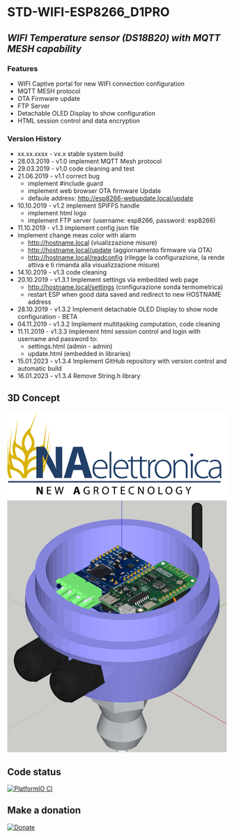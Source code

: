 # STD-WIFI-ESP8266_D1PRO
## _WIFI Temperature sensor (DS18B20) with MQTT MESH capability_
### Features
- WIFI Captive portal for new WIFI connection configuration
- MQTT MESH protocol
- OTA Firmware update
- FTP Server
- Detachable OLED Display to show configuration
- HTML session control and data encryption

### Version History

 - xx.xx.xxxx - vx.x stable system build
 - 28.03.2019 - v1.0 implement MQTT Mesh protocol
 - 29.03.2019 - v1.0 code cleaning and test
 - 21.06.2019 - v1.1 correct bug
    - implement #include guard
    - implement web browser OTA firmware Update
    - defaule address: http://esp8266-webupdate.local/update
 - 10.10.2019 - v1.2 implement SPIFFS handle
    - implement html logo
    - implement FTP server (username: esp8266, password: esp8266)
 - 11.10.2019 - v1.3 implement config json file
 - implement change meas color with alarm
     - http://hostname.local  (viualizzazione misure)
     - http://hostname.local/update (aggiornamento firmware via OTA)
     - http://hostname.local/readconfig (rilegge la configurazione, la rende attiva e ti rimanda alla visualizzazione misure)
 - 14.10.2019 - v1.3 code cleaning
 - 20.10.2019 - v1.3.1 Implement settings via embedded web page
    - http://hostname.local/settings (configurazione sonda termometrica)
    - restart ESP when good data saved and redirect to new HOSTNAME address
 - 28.10.2019 - v1.3.2 Implement detachable OLED Display to show node configuration - BETA
 - 04.11.2019 - v1.3.2 Implement multitasking computation, code cleaning
 - 11.11.2019 - v1.3.3 Implement html session control and login with username and password to:
    - settings.html (admin - admin)
    - update.html (embedded in libraries)
 - 15.01.2023 - v1.3.4 Implement GitHub repository with version control and automatic build
 - 16.01.2023 - v1.3.4 Remove String.h library

## 3D Concept
![](https://github.com/kattivik76/STD-WIFI-ESP8266_D1PRO/blob/6e5ae939c04ce7ba043eafac9f5e9f183ca326cd/logo.png)
![](https://github.com/kattivik76/STD-WIFI-ESP8266_D1PRO/blob/26a33be656e7c6ee9cf94d5764b58cc5a5b89d0e/.github/image/3D%20concept.png)

## Code status
[![PlatformIO CI](https://github.com/kattivik76/STD-WIFI-ESP8266_D1PRO/actions/workflows/workflow.yml/badge.svg?branch=main)](https://github.com/kattivik76/STD-WIFI-ESP8266_D1PRO/actions/workflows/workflow.yml)


## Make a donation
[![Donate](https://img.shields.io/badge/Donate-PayPal-green.svg)](https://www.paypal.com/donate/?hosted_button_id=38LNBHDPTZUU6)


